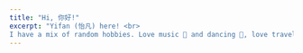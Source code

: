 ```yaml
---
title: "Hi, 你好!"
excerpt: "Yifan (怡凡) here! <br>
I have a mix of random hobbies. Love music 🎹 and dancing 💃, love travel ✈️ but also enjoy being lazy 😴, love watching movies 🎥 and football games ⚽. Recently, I’ve taken up skiing ⛷️ and crocheting 🧶 as new hobbies!"
---
```

